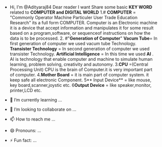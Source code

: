-  Hi, I’m @Adityaraj84
   Dear reader I want Share some basic **KEY WORD** related to **COMPUTER and DIGITAL WORLD**
   1.# **COMPUTER** = "Commonly Operator Machine Particuler User Trade Education Research" its a full form COMPUTER. Computer is an Electronic machine it is a device that accept information
      and manipulates it for some result based on a program,software, or sequenceof instructions on how the data is to be processed.
   2. #"**Generation of Computer**" **Vacum Tube**= In first generation of computer we used vacum tube Technology.
                                      **Transister Technology** = In second generation of computer we used transister Technology.
                                       **Artificial Intelligence** = In this time we used **AI** .  AI is technology that enable computer and machine to simulate human learning, problem
                                                                      solving, creativity and autonomy.
   3.**CPU** =(Central Processing Unit) CPU is the brain of Computer.it is very important part of computer.
   4.**Mother Board** = it is main part of computer system. it keep safe all electronic Component.
   5** Input Device** = like mouse, key board,scanner,joystic etc.
   6**Output Device** = like speaker,monitor, printer,LCD etc.
   
  
- 🌱 I’m currently learning ...
- 💞️ I’m looking to collaborate on ...
- 📫 How to reach me ...
- 😄 Pronouns: ...
- ⚡ Fun fact: ...

<!---
Adityaraj84/Adityaraj84 is a ✨ special ✨ repository because its `README.md` (this file) appears on your GitHub profile.
You can click the Preview link to take a look at your changes.
--->
